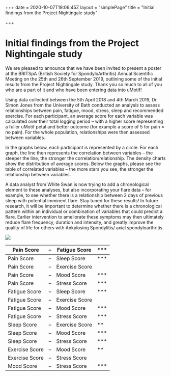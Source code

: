 +++
date = 2020-10-07T19:06:45Z
layout = "simplePage"
title = "Initial findings from the Project Nightingale study"

+++
# Initial findings from the Project Nightingale study

We are pleased to announce that we have been invited to present a poster at the BRITSpA (British Society for SpondyloArthritis) Annual Scientific Meeting on the 25th and 26th September 2019, outlining some of the initial results from the Project Nightingale study. Thank you so much to all of you who are a part of it and who have been entering data into uMotif!

Using data collected between the 5th April 2018 and 4th March 2019, Dr Simon Jones from the University of Bath conducted an analysis to assess relationships between pain, fatigue, mood, stress, sleep and recommended exercise. For each participant, an average score for each variable was calculated over their total logging period – with a higher score representing a fuller uMotif petal and better outcome (for example a score of 5 for pain = no pain). For the whole population, relationships were then assessed between variables.

In the graphs below, each participant is represented by a circle. For each graph, the line then represents the correlation between variables – the steeper the line, the stronger the correlation/relationship. The density charts show the distribution of average scores. Below the graphs, please see the table of correlated variables – the more stars you see, the stronger the relationship between variables.

A data analyst from White Swan is now trying to add a chronological element to these analyses, but also incorporating your flare data – for example, to see whether there is a relationship between 2 days of previous sleep with potential imminent flare. Stay tuned for these results! In future research, it will be important to determine whether there is a chronological pattern within an individual or combination of variables that could predict a flare. Earlier intervention to ameliorate these symptoms may then ultimately reduce flare frequency, duration and intensity, and greatly improve the quality of life for others with Ankylosing Spondylitis/ axial spondyloarthritis.

![](/uploads/picture-2.png)

| Pain Score     | – | Fatigue Score  | *** |
|----------------|---|----------------|-----|
| Pain Score     | – | Sleep Score    | *** |
| Pain Score     | – | Exercise Score |     |
| Pain Score     | – | Mood Score     | *** |
| Pain Score     | – | Stress Score   | *** |
| Fatigue Score  | – | Sleep Score    | *** |
| Fatigue Score  | – | Exercise Score |     |
| Fatigue Score  | – | Mood Score     | *** |
| Fatigue Score  | – | Stress Score   | *** |
| Sleep Score    | – | Exercise Score | **  |
| Sleep Score    | – | Mood Score     | *** |
| Sleep Score    | – | Stress Score   | *** |
| Exercise Score | – | Mood Score     | **  |
| Exercise Score | – | Stress Score   |     |
| Mood Score     | – | Stress Score   | *** |
